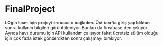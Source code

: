 # FinalProject

LOgin kısmı için projeyi firebase e bağladım. Üst tarafta giriş yapıldıktan sonra kullancı bilgileri görüntüleniyor. Bunları da fireabase den çekiyor. Ayrıca hava durumu için API kullandım çalışıyor fakat ücretsiz sürüm olduğu için çok fazla istek gönderdkten sonra çalışmayı bırakıyor.
